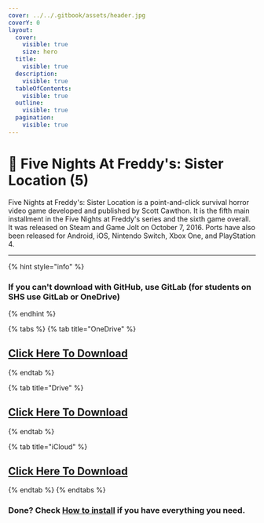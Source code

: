 ```yaml
---
cover: ../../.gitbook/assets/header.jpg
coverY: 0
layout:
  cover:
    visible: true
    size: hero
  title:
    visible: true
  description:
    visible: true
  tableOfContents:
    visible: true
  outline:
    visible: true
  pagination:
    visible: true
---
```


# 🤖 Five Nights At Freddy's: Sister Location (5)

Five Nights at Freddy's: Sister Location is a point-and-click survival horror video game developed and published by Scott Cawthon. It is the fifth main installment in the Five Nights at Freddy's series and the sixth game overall. It was released on Steam and Game Jolt on October 7, 2016. Ports have also been released for Android, iOS, Nintendo Switch, Xbox One, and PlayStation 4.

***

{% hint style="info" %}
### If you can't download with GitHub, use GitLab (for students on SHS use GitLab or OneDrive)
{% endhint %}

{% tabs %}
{% tab title="OneDrive" %}
## [Click Here To Download](https://1drv.ms/u/s!AkX2q12uku0fgfERTERzhXl9Iebvvw?e=naHg4o)
{% endtab %}

{% tab title="Drive" %}
## [Click Here To Download](https://drive.google.com/file/d/1nTj6Pwon\_pOyUppzZ-La\_6z5NEvKq-rQ/view?usp=drive\_link)
{% endtab %}

{% tab title="iCloud" %}
## [Click Here To Download](https://www.icloud.com/iclouddrive/0592Otmu02dYBbl78xM2xeLZg#Five\_Nights\_At\_Freddys\_Sister\_Location\_Custom\_Night)
{% endtab %}
{% endtabs %}

### Done? Check [How to install](../../how-to-install/) if you have everything you need.
